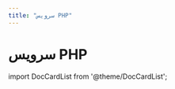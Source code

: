 ```yaml
---
title: "سرویس PHP"
---
```

# سرویس PHP

import DocCardList from '@theme/DocCardList';

<DocCardList />